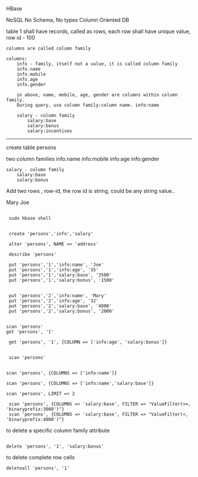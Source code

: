 HBase

NoSQL
No Schema, No types
Column Oriented DB

table 1
    shall have records, called as rows, each row shall have unique value, row id - 100

    columns are called column family

    columns: 
        info - family, itself not a value, it is called column family
        info.name
        info.mobile
        info.age
        info.gender

        in above, name, mobile, age, gender are columns within column family.
        During query, use column family:column name. info:name

        salary - column family
            salary:base 
            salary:bonus
            salary:incentives



---

create table persons

two column families
    info.name
        info:mobile
        info:age
        info:gender

    salary - column family
        salary:base 
        salary:bonus

Add two rows , row-id, the row id is  string, could be any string value..

Mary
Joe

```

 sudo hbase shell


 create 'persons','info','salary'

 alter 'persons', NAME => 'address'

 describe 'persons'

 put 'persons','1','info:name', 'Joe'
 put 'persons','1','info:age', '35'
 put 'persons','1','salary:base', '3500'
 put 'persons','1','salary:bonus', '1500'


 put 'persons','2','info:name', 'Mary'
 put 'persons','2','info:age', '32'
 put 'persons','2','salary:base', '4000'
 put 'persons','2','salary:bonus', '2000'

 
scan 'persons' 
get 'persons', '1'
 
 get 'persons', '1', {COLUMN => ['info:age', 'salary:bonus']}
 

 scan 'persons'


scan 'persons', {COLUMNS => ['info:name']}

scan 'persons', {COLUMNS => ['info:name','salary:base']}

scan 'persons', LIMIT => 2

 scan 'persons', {COLUMNS => 'salary:base', FILTER => "ValueFilter(>=, 'binaryprefix:3000')"}
 scan 'persons', {COLUMNS => 'salary:base', FILTER => "ValueFilter(<, 'binaryprefix:4000')"}

```

to delete a specific column family attribute
```

delete 'persons', '1', 'salary:bonus'
```

to delete complete row cells

```
deleteall 'persons', '1'
```
